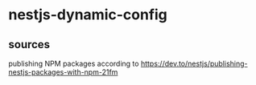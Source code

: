 # nestjs-dynamic-config
## sources
publishing NPM packages according to https://dev.to/nestjs/publishing-nestjs-packages-with-npm-21fm